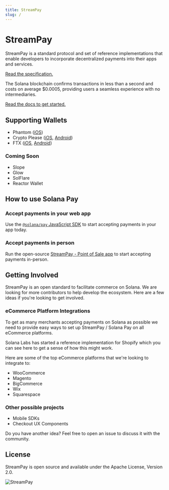 ```yaml
---
title: StreamPay
slug: /
---
```


# StreamPay

StreamPay is a standard protocol and set of reference implementations that enable developers to incorporate decentralized payments into their apps and services.

[Read the specification.](SPEC.md)

The Solana blockchain confirms transactions in less than a second and costs on average $0.0005, providing users a seamless experience with no intermediaries.

[Read the docs to get started.](https://docs.streampayment.app)

## Supporting Wallets

-   Phantom ([iOS](https://apps.apple.com/us/app/phantom-solana-wallet/id1598432977))
-   Crypto Please ([iOS](https://apps.apple.com/us/app/crypto-please/id1559625715), [Android](https://play.google.com/store/apps/details?id=com.pleasecrypto.flutter))
-   FTX ([iOS](https://apps.apple.com/us/app/ftx-trade-btc-eth-shib/id1095564685), [Android](https://play.google.com/store/apps/details?id=com.blockfolio.blockfolio))

### Coming Soon

-   Slope
-   Glow
-   SolFlare
-   Reactor Wallet

## How to use Solana Pay

### Accept payments in your web app

Use the [`@solana/pay` JavaScript SDK](https://github.com/stream-protocol/stream-pay/blob/master/SPEC.md#memotree/master/core) to start accepting payments in your app today.

### Accept payments in person

Run the open-source [StreamPay - Point of Sale app](https://github.com/stream-protocol/stream-pay/blob/master/SPEC.md#memotree/master/point-of-sale) to start accepting payments in-person.

## Getting Involved

StreamPay is an open standard to facilitate commerce on Solana. We are looking for more contributors to help develop the ecosystem. Here are a few ideas if you're looking to get involved.


### eCommerce Platform Integrations

To get as many merchants accepting payments on Solana as possible we need to provide easy ways to set up StreamPay / Solana Pay on all eCommerce platforms.

Solana Labs has started a reference implementation for Shopify which you can see here to get a sense of how this might work.

Here are some of the top eCommerce platforms that we're looking to integrate to:

-   WooCommerce
-   Magento
-   BigCommerce
-   Wix
-   Squarespace

### Other possible projects

-   Mobile SDKs
-   Checkout UX Components

Do you have another idea? Feel free to open an issue to discuss it with the community.

## License

StreamPay is open source and available under the Apache License, Version 2.0.

![StreamPay](./images/stream-pay.png)
